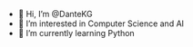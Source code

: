 - 👋 Hi, I’m @DanteKG
- 👀 I’m interested in Computer Science and AI
- 🌱 I’m currently learning Python

<!---
DanteKG/DanteKG is a ✨ special ✨ repository because its `README.md` (this file) appears on your GitHub profile.
You can click the Preview link to take a look at your changes.
--->
